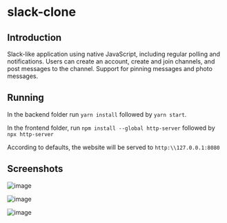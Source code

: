 # slack-clone
## Introduction
Slack-like application using native JavaScript, including regular polling and notifications.
Users can create an account, create and join channels, and post messages to the channel.
Support for pinning messages and photo messages.

## Running

In the backend folder run `yarn install` followed by `yarn start`.

In the frontend folder, run `npm install --global http-server` followed by `npx http-server`

According to defaults, the website will be served to `http:\\127.0.0.1:8080`

## Screenshots

![image](https://user-images.githubusercontent.com/5248312/203146781-a0ecdf5f-8202-4d63-9070-0767fde3cf64.png)

![image](https://user-images.githubusercontent.com/5248312/203146907-a840ec9c-0935-4ec6-bad0-d4f8db983229.png)

![image](https://user-images.githubusercontent.com/5248312/203146987-5c5f0f33-987b-4e85-890c-0291d19213f6.png)

